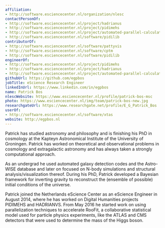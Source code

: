 ```yaml
---
affiliation:
- http://software.esciencecenter.nl/organization/nlesc
contactPersonOf:
- http://software.esciencecenter.nl/project/hadrianus
- http://software.esciencecenter.nl/project/pidimehs
- http://software.esciencecenter.nl/project/automated-parallel-calculation-of-collaborative-statistical-models
- http://software.esciencecenter.nl/software/pidilib
contributorOf:
- http://software.esciencecenter.nl/software/pattyvis
- http://software.esciencecenter.nl/software/cptm
- http://software.esciencecenter.nl/software/pidilib
engineerOf:
- http://software.esciencecenter.nl/project/pidimehs
- http://software.esciencecenter.nl/project/hadrianus
- http://software.esciencecenter.nl/project/automated-parallel-calculation-of-collaborative-statistical-models
githubUrl: https://github.com/egpbos
jobTitle: eScience Research Engineer
linkedInUrl: https://www.linkedin.com/in/egpbos
name: Patrick Bos
nlescWebsite: https://www.esciencecenter.nl/profile/patrick-bos-msc
photo: https://www.esciencecenter.nl/img/team/patrick-bos-new.jpg
researchgateUrl: https://www.researchgate.net/profile/E_G_Patrick_Bos
userOf:
- http://software.esciencecenter.nl/software/xtas
website: http://egpbos.nl
---
```

Patrick has studied astronomy and philosophy and is finishing his PhD in cosmology at the Kapteyn Astronomical Institute of the University of Groningen. Patrick has worked on theoretical and observational problems in cosmology and extragalactic astronomy and has always taken a strongly computational approach.

As an undergrad he used automated galaxy detection codes and the Astro-WISE database and later on focused on N-body simulations and structural analysis/visualization thereof. During his PhD, Patrick developed a Bayesian framework for inverting gravity to reconstruct the (ensemble of possible) initial conditions of the universe.

Patrick joined the Netherlands eScience Center as an eScience Engineer in August 2014, where he has worked on Digital Humanities projects PIDIMEHS and HADRIANVS. From May 2016 he started work on using parallelization techniques to accelerate RooFit, a collaborative statistical model used for particle physics experiments, like the ATLAS and CMS detectors that were used to determine the mass of the Higgs boson.
